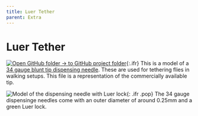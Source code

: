 ```yaml
---
title: Luer Tether
parent: Extra
---
```


# Luer Tether

[![Open GitHub folder]({{"/assets/img/GitHub-Mark-32px.png"|relative_url}}) → to GitHub project folder](https://github.com/reiserlab/Component-Design/tree/main/Extra/Luer-Tether){:.ifr}
This is a model of a [34 gauge blunt tip dispensing needle](https://amazon.com/dp/B01FI9GKL0). These are used for tethering flies in walking setups. This file is a representation of the commercially available tip.


![Model of the dispensing needle with Luer lock]({{"/assets/img/Extra/Luer-Tether/Luer-Tether.png"|relative_url}}){: .ifr .pop}
The 34 gauge dispensinge needles come with an outer diameter of around 0.25mm and a green Luer lock.